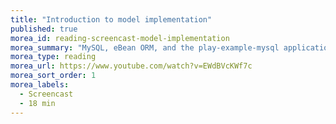 ```yaml
---
title: "Introduction to model implementation"
published: true
morea_id: reading-screencast-model-implementation
morea_summary: "MySQL, eBean ORM, and the play-example-mysql application"
morea_type: reading
morea_url: https://www.youtube.com/watch?v=EWdBVcKWf7c
morea_sort_order: 1
morea_labels:
  - Screencast
  - 18 min
---
```


